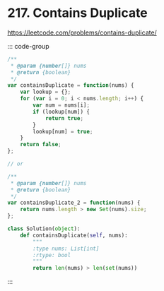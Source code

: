 # 217. Contains Duplicate

https://leetcode.com/problems/contains-duplicate/

::: code-group

```js [JavaScript]
/**
 * @param {number[]} nums
 * @return {boolean}
 */
var containsDuplicate = function(nums) {
	var lookup = {};
	for (var i = 0; i < nums.length; i++) {
		var num = nums[i];
		if (lookup[num]) {
			return true;
		}
		lookup[num] = true;
	}
	return false;
};

// or

/**
 * @param {number[]} nums
 * @return {boolean}
 */
var containsDuplicate_2 = function(nums) {
	return nums.length > new Set(nums).size;
};
```

```py [Python]
class Solution(object):
    def containsDuplicate(self, nums):
        """
        :type nums: List[int]
        :rtype: bool
        """
        return len(nums) > len(set(nums))
```

:::
